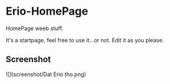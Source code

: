 Erio-HomePage
=============

HomePage weeb stuff.

It's a startpage, feel free to use it...or not. Edit it as you please.

Screenshot
-----------
![](screenshot/Dat Erio tho.png)
